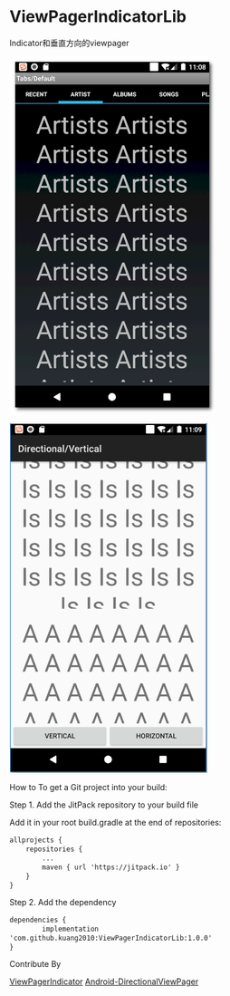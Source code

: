 # ViewPagerIndicatorLib
Indicator和垂直方向的viewpager


![Image text](1.png)

![Image text](2.png)


How to
To get a Git project into your build:

Step 1. Add the JitPack repository to your build file


Add it in your root build.gradle at the end of repositories:

	allprojects {
		repositories {
			...
			maven { url 'https://jitpack.io' }
		}
	}
Step 2. Add the dependency

	dependencies {
	        implementation 'com.github.kuang2010:ViewPagerIndicatorLib:1.0.0'
	}








Contribute By

   [ViewPagerIndicator](https://github.com/JakeWharton/ViewPagerIndicator)
   [Android-DirectionalViewPager](https://github.com/JakeWharton/Android-DirectionalViewPager)
